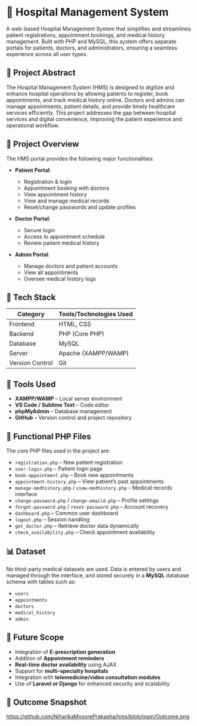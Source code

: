 # 🏥 Hospital Management System

A web-based Hospital Management System that simplifies and streamlines patient registrations, appointment bookings, and medical history management. Built with PHP and MySQL, this system offers separate portals for patients, doctors, and administrators, ensuring a seamless experience across all user types.

## 📄 Project Abstract

The Hospital Management System (HMS) is designed to digitize and enhance hospital operations by allowing patients to register, book appointments, and track medical history online. Doctors and admins can manage appointments, patient details, and provide timely healthcare services efficiently. This project addresses the gap between hospital services and digital convenience, improving the patient experience and operational workflow.

## 📌 Project Overview

The HMS portal provides the following major functionalities:

- **Patient Portal**:
  - Registration & login
  - Appointment booking with doctors
  - View appointment history
  - View and manage medical records
  - Reset/change passwords and update profiles

- **Doctor Portal**:
  - Secure login
  - Access to appointment schedule
  - Review patient medical history

- **Admin Portal**:
  - Manage doctors and patient accounts
  - View all appointments
  - Oversee medical history logs

## 🧱 Tech Stack

| Category        | Tools/Technologies Used             |
|----------------|--------------------------------------|
| Frontend       | HTML, CSS                           |
| Backend        | PHP (Core PHP)                      |
| Database       | MySQL                               |
| Server         | Apache (XAMPP/WAMP)                 |
| Version Control| Git                                 |

## 🧰 Tools Used

- **XAMPP/WAMP** – Local server environment
- **VS Code / Sublime Text** – Code editor
- **phpMyAdmin** – Database management
- **GitHub** – Version control and project repository

## 🔀 Functional PHP Files

The core PHP files used in the project are:

- `registration.php` – New patient registration  
- `user-login.php` – Patient login page  
- `book-appointment.php` – Book new appointments  
- `appointment-history.php` – View patient’s past appointments  
- `manage-medhistory.php` / `view-medhistory.php` – Medical records interface  
- `change-password.php` / `change-emaild.php` – Profile settings  
- `forgot-password.php` / `reset-password.php` – Account recovery  
- `dashboard.php` – Common user dashboard  
- `logout.php` – Session handling  
- `get_doctor.php` – Retrieve doctor data dynamically  
- `check_availability.php` – Check appointment availability

## 📊 Dataset

No third-party medical datasets are used. Data is entered by users and managed through the interface, and stored securely in a **MySQL** database schema with tables such as:

- `users`
- `appointments`
- `doctors`
- `medical_history`
- `admin`

## 🔮 Future Scope

- Integration of **E-prescription generation**
- Addition of **Appointment reminders**
- **Real-time doctor availability** using AJAX
- Support for **multi-specialty hospitals**
- Integration with **telemedicine/video consultation modules**
- Use of **Laravel or Django** for enhanced security and scalability

## 📌 Outcome Snapshot

https://github.com/NiharikaMysorePrakasha/hms/blob/main/Outcome.png


